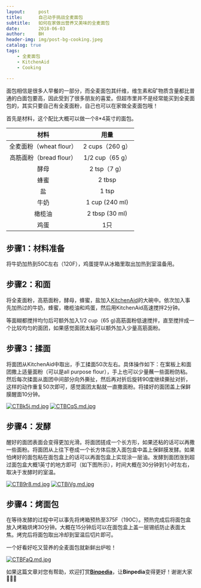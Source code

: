 ```yaml
---
layout:     post
title:      自己动手挑战全麦面包
subtitle:   如何在家做出营养又美味的全麦面包
date:       2018-06-03
author:     BH
header-img: img/post-bg-cooking.jpeg
catalog: true
tags:
    - 全麦面包
    - KitchenAid
    - Cooking
    
---
```


面包相信是很多人早餐的一部分，而全麦面包其纤维，维生素和矿物质含量都比普通的白面包要高，因此受到了很多朋友的喜爱。但超市里并不是经常能买到全麦面包的，其实只要自己有全麦面粉，自己也可以在家做全麦面包哦！

首先是材料，这个配比大概可以做一个8*4英寸的面包。

| 材料     |用量    | 
|:-------------:|:--------------:|
| 全麦面粉（wheat flour）| 2 cups（260 g） |
| 高筋面粉（bread flour） |1/2 cup（65 g）|
|酵母| 2 tsp（7 g） |
|蜂蜜| 2 tbsp |
|盐| 1 tsp |
|牛奶| 1 cup (240 ml) |
|橄榄油| 2 tbsp (30 ml) |
|鸡蛋| 1只 |

步骤1：材料准备
-----
将牛奶加热到50C左右（120F），鸡蛋提早从冰箱里取出加热到室温备用。

步骤2：和面
-----
将全麦面粉，高筋面粉，酵母，蜂蜜，盐加入[KitchenAid](https://www.amazon.com/gp/search/ref=as_li_qf_sp_sr_tl?ie=UTF8&tag=binpedia-20&keywords=KitchenAid&index=aps&camp=1789&creative=9325&linkCode=ur2&linkId=7fb8c9b7259afd6ea2a9f696c0c22056)的大碗中。依次加入事先加热过的牛奶，蜂蜜，橄榄油和鸡蛋，然后用KitchenAid高速搅拌2分钟。

等面糊都搅拌均匀后可额外加入1/2 cup（65 g)高筋面粉低速搅拌，直至搅拌成一个比较均匀的面团，如果感觉面团太黏可以额外加入少量高筋面粉。

步骤3：揉面
-----
将面团从KitchenAid中取出，手工揉面50次左右。具体操作如下：在案板上和面团撒上适量面粉（可以是all purpose flour），手上也可以少量蘸一些面粉防粘。然后每次揉面从面团中间部分向外撕扯，然后再对折后旋转90度继续撕扯对折，这样的动作重复50次即可，感觉面团太黏就一直撒面粉。将揉好的面团盖上保鲜膜醒面10分钟。

[![CTBk5j.md.jpg](https://s1.ax1x.com/2018/06/04/CTBk5j.md.jpg)](https://imgchr.com/i/CTBk5j)
[![CTBCqS.md.jpg](https://s1.ax1x.com/2018/06/04/CTBCqS.md.jpg)](https://imgchr.com/i/CTBCqS)

步骤4：发酵
-----
醒好的面团表面会变得更加光滑。将面团搓成一个长方形，如果还粘的话可以再撒一些面粉。将面团从上往下卷成一个长方体后放入面包盒中盖上保鲜膜发酵。如果怕烤好的面包粘在面包盒上的话可以再面包盒上实现涂一层油。发酵到面团涨到超过面包盒大概1英寸的地方即可（如下图所示），时间大概在30分钟到1小时左右，取决于发酵时的室温。

[![CTB9r8.md.jpg](https://s1.ax1x.com/2018/06/04/CTB9r8.md.jpg)](https://imgchr.com/i/CTB9r8)
[![CTBiVg.md.jpg](https://s1.ax1x.com/2018/06/04/CTBiVg.md.jpg)](https://imgchr.com/i/CTBiVg)

步骤4：烤面包
-----
在等待发酵的过程中可以事先将烤箱预热至375F（190C）。预热完成后将面包盒放入烤箱烘烤30分钟。大概在15分钟后可以在面包盒上盖一层锡纸防止表面太焦。烤完后将面包取出冷却到室温后切片即可。

一个好看好吃又营养的全麦面包就新鲜出炉啦！

[![CTBFaQ.md.jpg](https://s1.ax1x.com/2018/06/04/CTBFaQ.md.jpg)](https://imgchr.com/i/CTBFaQ)

如果这篇文章对您有帮助，欢迎打赏[**Binpedia**](http://binpedia.com/03Donation)，让**Binpedia**变得更好！谢谢大家🙏🙏🙏